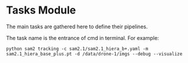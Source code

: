 # Tasks Module
The main tasks are gathered here to define their pipelines.

The task name is the entrance of cmd in terminal. For example:
```shell
python sam2 tracking -c sam2.1/sam2.1_hiera_b+.yaml -m sam2.1_hiera_base_plus.pt -d /data/drone-1/imgs --debug --visualize
```

